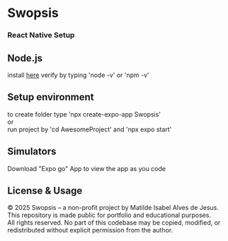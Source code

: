# Swopsis

### React Native Setup

## Node.js

install [here](https://nodejs.org/en/download)
verify by typing 'node -v' or 'npm -v'

## Setup environment

to create folder type 'npx create-expo-app Swopsis'  
or  
run project by 'cd AwesomeProject' and 'npx expo start'

## Simulators

Download "Expo go" App to view the app as you code

## License & Usage

© 2025 Swopsis – a non-profit project by Matilde Isabel Alves de Jesus.  
This repository is made public for portfolio and educational purposes.  
All rights reserved. No part of this codebase may be copied, modified, or redistributed without explicit permission from the author.
